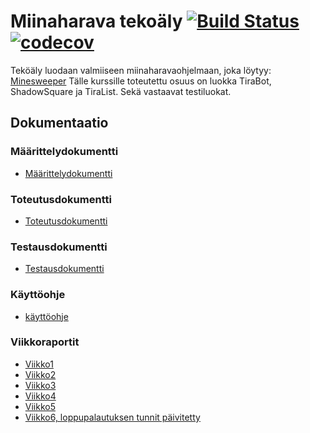 # Miinaharava tekoäly [![Build Status](https://travis-ci.org/Kahvipuu/Miinaharava-TiraLabra2020.svg?branch=master)](https://travis-ci.org/Kahvipuu/Miinaharava-TiraLabra2020) [![codecov](https://codecov.io/gh/Kahvipuu/Miinaharava-TiraLabra2020/branch/master/graph/badge.svg)](https://codecov.io/gh/Kahvipuu/Miinaharava-TiraLabra2020)

Teköäly luodaan valmiiseen miinaharavaohjelmaan, joka löytyy: [Minesweeper](https://github.com/TiraLabra/minesweeper)
Tälle kurssille toteutettu osuus on luokka TiraBot, ShadowSquare ja TiraList.
Sekä vastaavat testiluokat.

## Dokumentaatio
### Määrittelydokumentti
-	[Määrittelydokumentti](https://github.com/Kahvipuu/Miinaharava-TiraLabra2020/blob/master/documentation-tiralab2020/maarittely.md)

### Toteutusdokumentti
-	[Toteutusdokumentti](https://github.com/Kahvipuu/Miinaharava-TiraLabra2020/blob/master/documentation-tiralab2020/toteutus.md)

### Testausdokumentti
-	[Testausdokumentti](https://github.com/Kahvipuu/Miinaharava-TiraLabra2020/blob/master/documentation-tiralab2020/testaus.md)

### Käyttöohje
-	[käyttöohje](https://github.com/Kahvipuu/Miinaharava-TiraLabra2020/blob/master/documentation-tiralab2020/ohje.md)

### Viikkoraportit
-   [Viikko1](https://github.com/Kahvipuu/Miinaharava-TiraLabra2020/blob/master/documentation-tiralab2020/Viikkoraportti1.md)
-   [Viikko2](https://github.com/Kahvipuu/Miinaharava-TiraLabra2020/blob/master/documentation-tiralab2020/Viikkoraportti2.md)
-   [Viikko3](https://github.com/Kahvipuu/Miinaharava-TiraLabra2020/blob/master/documentation-tiralab2020/Viikkoraportti3.md)
-   [Viikko4](https://github.com/Kahvipuu/Miinaharava-TiraLabra2020/blob/master/documentation-tiralab2020/Viikkoraportti4.md)
-   [Viikko5](https://github.com/Kahvipuu/Miinaharava-TiraLabra2020/blob/master/documentation-tiralab2020/Viikkoraportti5.md)
-   [Viikko6, loppupalautuksen tunnit päivitetty](https://github.com/Kahvipuu/Miinaharava-TiraLabra2020/blob/master/documentation-tiralab2020/Viikkoraportti6.md)
